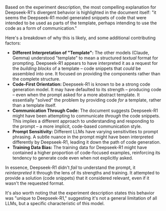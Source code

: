 Based on the experiment description, the most compelling explanation for Deepseek-R1's divergent behavior is highlighted in the document itself: "it seems the Deepseek-R1 model generated snippets of code that were intended to be used as parts of the template, perhaps intending to use the code as a form of communication."

Here's a breakdown of why this is likely, and some additional contributing factors:

*   **Different Interpretation of "Template":** The other models (Claude, Gemma) understood "template" to mean a structured *textual* format for prompting. Deepseek-R1 appears to have interpreted it as a request for the *building blocks* of a template – code snippets that *could* be assembled into one. It focused on providing the components rather than the complete structure.
*   **Code-First Orientation:** Deepseek-R1 is known to be a strong code generation model. It may have defaulted to its strength – producing code – even when the prompt asked for a more abstract template. It essentially "solved" the problem by providing code *for* a template, rather than a template itself.
*   **Communication Through Code:** The document suggests Deepseek-R1 might have been attempting to communicate *through* the code snippets. This implies a different approach to understanding and responding to the prompt – a more implicit, code-based communication style.
*   **Prompt Sensitivity:** Different LLMs have varying sensitivities to prompt phrasing. A subtle nuance in the prompt might have been interpreted differently by Deepseek-R1, leading it down the path of code generation.
*   **Training Data Bias:** The training data for Deepseek-R1 might have contained a higher proportion of code-focused examples, reinforcing its tendency to generate code even when not explicitly asked.

In essence, Deepseek-R1 didn't *fail* to understand the prompt, it *reinterpreted* it through the lens of its strengths and training. It attempted to provide a solution (code snippets) that it considered relevant, even if it wasn't the requested format.



It's also worth noting that the experiment description states this behavior was "unique to Deepseek-R1," suggesting it's not a general limitation of all LLMs, but a specific characteristic of this model.

